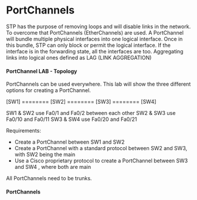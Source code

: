 # PortChannels

STP has the purpose of removing loops and will disable links in the network. To overcome that PortChannels (EtherChannels) are used. A PortChannel will bundle multiple physical interfaces into one logical interface. Once in this bundle, STP can only block or permit the logical interface. If the interface is in the forwarding state, all the interfaces are too. Aggregating links into logical ones defined as LAG (LINK AGGREGATION)

#### PortChannel LAB - Topology

PortChannels can be used everywhere. This lab will show the three different options for creating a PortChannel.

[SW1] ======== [SW2] ======== [SW3] ======== [SW4] 

SW1 & SW2 use Fa0/1 and Fa0/2 between each other
SW2 & SW3 use Fa0/10 and Fa0/11
SW3 & SW4 use Fa0/20 and Fa0/21

Requirements: 
 * Create a PortChannel between SW1 and SW2
 * Create a PortChannel with a standard protocol between SW2 and SW3, with SW2 being the main
 * Use a Cisco proprietary protocol to create a PortChannel between SW3 and SW4 , where both are main

All PortChannels need to be trunks.

#### PortChannels
